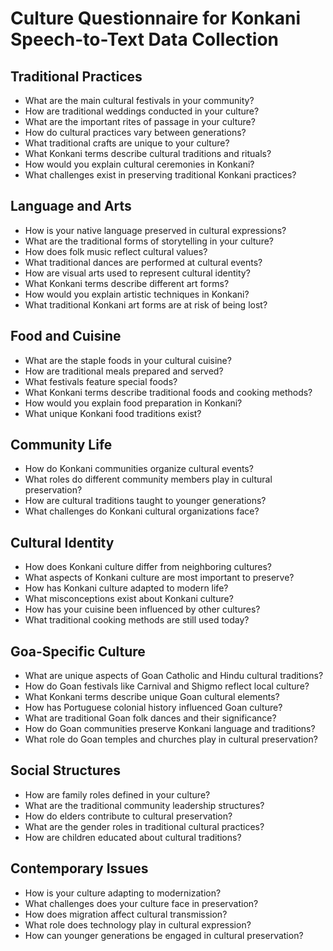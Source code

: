 # Culture Questionnaire for Konkani Speech-to-Text Data Collection

## Traditional Practices

- What are the main cultural festivals in your community?
- How are traditional weddings conducted in your culture?
- What are the important rites of passage in your culture?
- How do cultural practices vary between generations?
- What traditional crafts are unique to your culture?
- What Konkani terms describe cultural traditions and rituals?
- How would you explain cultural ceremonies in Konkani?
- What challenges exist in preserving traditional Konkani practices?

## Language and Arts

- How is your native language preserved in cultural expressions?
- What are the traditional forms of storytelling in your culture?
- How does folk music reflect cultural values?
- What traditional dances are performed at cultural events?
- How are visual arts used to represent cultural identity?
- What Konkani terms describe different art forms?
- How would you explain artistic techniques in Konkani?
- What traditional Konkani art forms are at risk of being lost?

## Food and Cuisine

- What are the staple foods in your cultural cuisine?
- How are traditional meals prepared and served?
- What festivals feature special foods?
- What Konkani terms describe traditional foods and cooking methods?
- How would you explain food preparation in Konkani?
- What unique Konkani food traditions exist?

## Community Life

- How do Konkani communities organize cultural events?
- What roles do different community members play in cultural preservation?
- How are cultural traditions taught to younger generations?
- What challenges do Konkani cultural organizations face?

## Cultural Identity

- How does Konkani culture differ from neighboring cultures?
- What aspects of Konkani culture are most important to preserve?
- How has Konkani culture adapted to modern life?
- What misconceptions exist about Konkani culture?
- How has your cuisine been influenced by other cultures?
- What traditional cooking methods are still used today?

## Goa-Specific Culture

- What are unique aspects of Goan Catholic and Hindu cultural traditions?
- How do Goan festivals like Carnival and Shigmo reflect local culture?
- What Konkani terms describe unique Goan cultural elements?
- How has Portuguese colonial history influenced Goan culture?
- What are traditional Goan folk dances and their significance?
- How do Goan communities preserve Konkani language and traditions?
- What role do Goan temples and churches play in cultural preservation?

## Social Structures

- How are family roles defined in your culture?
- What are the traditional community leadership structures?
- How do elders contribute to cultural preservation?
- What are the gender roles in traditional cultural practices?
- How are children educated about cultural traditions?

## Contemporary Issues

- How is your culture adapting to modernization?
- What challenges does your culture face in preservation?
- How does migration affect cultural transmission?
- What role does technology play in cultural expression?
- How can younger generations be engaged in cultural preservation?

